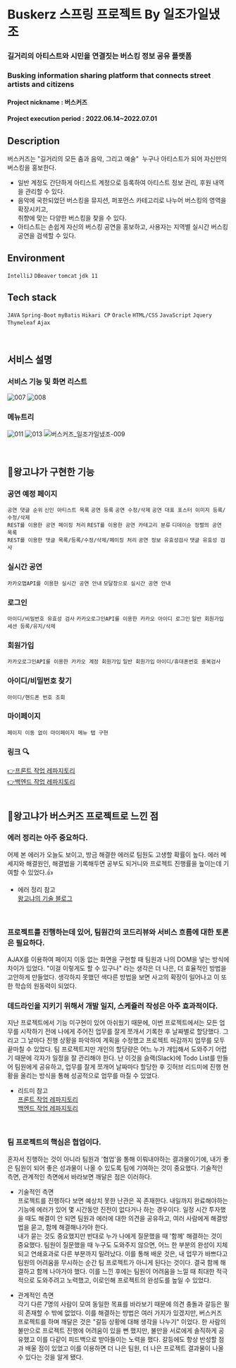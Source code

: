 # Buskerz 스프링 프로젝트 By 일조가일냈조 
### 길거리의 아티스트와 시민을 연결짓는 버스킹 정보 공유 플랫폼
### Busking information sharing platform that connects street artists and citizens
#### Project nickname : 버스커즈
#### Project execution period : 2022.06.14~2022.07.01


## Description
버스커즈는 "길거리의 모든 춤과 음악, 그리고 예술"  누구나 아티스트가 되어 자신만의 버스킹을 홍보한다. 

* 일반 계정도 간단하게 아티스트 계정으로 등록하여 아티스트 정보 관리, 후원 내역을 관리할 수 있다. 
* 음악에 국한되었던 버스킹을 뮤지션, 퍼포먼스 카테고리로 나누어 버스킹의 영역을 확장시키고, <br> 취향에 맞는  다양한 버스킹을 찾을 수 있다.
* 아티스트는 손쉽게 자신의 버스킹 공연을 홍보하고, 사용자는 지역별 실시간 버스킹 공연을 검색할 수 있다.

## Environment

`IntelliJ` `DBeaver` `tomcat` `jdk 11`
  
## Tech stack
`JAVA` `Spring-Boot` `myBatis` `Hikari CP` `Oracle` `HTML/CSS` `JavaScript` `Jquery` `Thymeleaf` `Ajax`

<br> 

## 서비스 설명
### 서비스 기능 및 화면 리스트
![007](https://user-images.githubusercontent.com/96973332/179354669-37e87924-c036-48ac-927a-5410b0ff9f5b.png)
![008](https://user-images.githubusercontent.com/96973332/179354694-dbb3565b-bc98-45c7-badd-1c0cd18cba90.png)

### 메뉴트리
![011](https://user-images.githubusercontent.com/96973332/179354697-80cfccde-53d1-473e-baf7-f7939f98e897.png)
![013](https://user-images.githubusercontent.com/96973332/179354698-890a67eb-c958-4332-9d27-d4b41ba6b990.png)
![버스커즈_일조가일냈조-009](https://user-images.githubusercontent.com/96973332/179354789-8c2988c0-0100-4a05-af8e-5579359f33ac.png)

<br> 

## 🍊왕고냐가 구현한 기능
### 공연 예정 페이지 
`공연 댓글 순위` `신인 아티스트 목록` `공연 등록` `공연 수정/삭제` `공연 대표 포스터 이미지 등록/수정/삭제` <br>
`REST를 이용한 공연 페이징 처리` `REST를 이용한 공연 카테고리 분류` `디데이순 정렬의 공연 목록` <br>
`REST를 이용한 댓글 목록/등록/수정/삭제/페이징 처리` `공연 정보 유효성검사` `댓글 유효성 검사`

### 실시간 공연
`카카오맵API를 이용한 실시간 공연 안내` `모달창으로 실시간 공연 안내`

### 로그인
`아이디/비밀번호 유효성 검사` `카카오로그인API를 이용한 카카오 아이디 로그인` `일반 회원가입` `세션 등록/유지/삭제`

### 회원가입
`카카오로그인API를 이용한 카카오 계정 회원가입` `일반 회원가입` `아이디/휴대폰번호 중복검사`

### 아이디/비밀번호 찾기
`아이디/핸드폰 번호 조회` 

### 마이페이지
`페이지 이동 없이 마이페이지 메뉴 탭 구현`

### 링크 🔍
[👉프론트 작업 레파지토리](https://github.com/wanggoNya/Buskers-front) <br>
[👉백엔드 작업 레파지토리](https://github.com/wanggoNya/Buskers-backend)
<br> 
<br>
## 🍊왕고냐가 버스커즈 프로젝트로 느낀 점
### 에러 정리는 아주 중요하다. 
어제 본 에러가 오늘도 보이고, 방금 해결한 에러로 팀원도 고생할 확률이 높다. 에러 메세지와 해결원인, 해결법을 기록해두면 공부도 되거니와 프로젝트 진행률을 높이는데 기여할 수 있었다.👍<br>
* 에러 정리 참고<br>
[왕고냐의 기술 블로그](https://wanggonya.tistory.com/) <br>
<br> 

### 프로젝트를 진행하는데 있어, 팀원간의 코드리뷰와 서비스 흐름에 대한 토론은 필요하다. 
AJAX를 이용하여 페이지 이동 없는 화면을 구현할 때 팀원과 나의 DOM을 넣는 방식에 차이가 있었다. "이걸 이렇게도 할 수 있구나" 라는 생각은 더 나은, 더 효율적인 방법을 고안하게 만들었다. 생각하지 못했던 색다른 방법을 보면 사고의 확장이 일어나고 이 또한 학습의 원동력이 되었다.

### 데드라인을 지키기 위해서 개발 일지, 스케쥴러 작성은 아주 효과적이다. 
지난 프로젝트에서 기능 미구현이 있어 아쉬웠기 때문에, 이번 프로젝트에서는 모든 업무를 시작하기 전에 나에게 주어진 업무를 잘게 쪼개서 기록한 후 날짜별로 할당했다. 그리고 그 날마다 진행 상황을 파악하여 계획을 수정했고 프로젝트 마감까지 업무를 모두 끝마칠 수 있었다. 팀 프로젝트지만 개인의 할당량은 어느 누가 개입해서 도와주기 어렵기 때문에 각자가 일정을 잘 관리해야 한다. 난 이것을 슬랙(Slack)에 Todo List를 만들어 팀원에게 공유하고, 업무를 잘게 쪼개어 날짜마다 할당한 후 깃허브 리드미에 진행 현황을 올리는 방식을 통해 성공적으로 업무를 마칠 수 있었다. <br>
* 리드미 참고<br>
[프론트 작업 레파지토리](https://github.com/wanggoNya/Buskers-front) <br>
[백엔드 작업 레파지토리](https://github.com/wanggoNya/Buskers-backend)
<br> 


### 팀 프로젝트의 핵심은 협업이다.
혼자서 진행하는 것이 아니라 팀원과 '협업'을 통해 이뤄내야하는 결과물이기에, 내가 좋은 팀원이 되어 좋은 성과물이 나올 수 있도록 팀에 기여하는 것이 중요했다. 기술적인 측면, 관계적인 측면에서 바라보면 깨달은 점은 이러하다.

* 기술적인 측면 <br>
프로젝트를 진행하다 보면 예상치 못한 난관은 꼭 존재한다. 내일까지 완료해야하는 기능에 에러가 있어 몇 시간동안 진전이 없다거나 하는 경우이다. 일정 시간 투자했을 때도 해결이 안 되면 팀원과 에러에 대한 의견을 공유하고, 여러 사람에게 해결방법을 묻고, 함께 해결해나가야 한다. <br>
내가 묻는 것도 중요했지만 반대로 누가 나에게 질문했을 때 '함께' 해결하는 것이 중요했다. 팀원이 질문했을 때 누구도 도와주지 않으면, 어느 한 부분의 완성이 지체되고 연쇄효과로 다른 부분까지 밀려났다. 이를 통해 배운 것은, 내 업무가 바쁘다고 팀원의 어려움을 무시하는 순간 팀 프로젝트가 아니게 된다는 것이다. 결국 함께 해결하고 함께 나아가야 했다. 이를 느낀 후에는 팀원이 어려움을 느낄 때 최대한 적극적으로 도와주려고 노력했고, 이로인해 프로젝트의 완성도를 높일 수 있었다.

* 관계적인 측면 <br>
각기 다른 7명의 사람이 모여 동일한 목표를 바라보기 때문에 의견 충돌과 갈등은 필히 존재할 수 밖에 없었다. 이를 해결하는 방법은 여러 가지가 있겠지만, 버스커즈 프로젝트를 하며 깨달은 것은 "갈등 상황에 대해 생각을 나누기" 이었다. 한 사람의 불만으로 프로젝트 진행에 어려움이 있을 뻔 했지만, 불만을 서로에게 솔직하게 공유했고 이를 다같이 피드백으로 받아들이는 노력을 했다. 갈등에도 항상 반성할 점과 배울 점이 있었고 이를 이용하면 더 나은 팀원, 더 나은 프로젝트 결과물이 나올 수 있다는 것을 알게 됐다.
